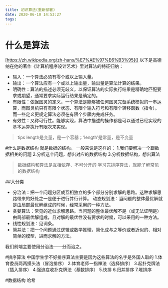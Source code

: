 ```yaml
---
title: 初识算法(重新部署)
date: 2020-06-10 14:53:27
tags:
---
```

# 什么是算法
[https://zh.wikipedia.org/zh-hans/%E7%AE%97%E6%B3%95]()
以下是高德纳在他的著作《计算机程序设计艺术》里对算法的特征归纳：
* 输入：一个算法必须有零个或以上输入量。
* 输出：一个算法应有一个或以上输出量，输出量是算法计算的结果。
* 明确性：算法的描述必须无歧义，以保证算法的实际执行结果是精确地匹配要求或期望，通常要求实际运行结果是确定的。
* 有限性：依据图灵的定义，一个算法是能够被任何图灵完备系统模拟的一串运算，而图灵机只有有限个状态、有限个输入符号和有限个转移函数（指令）。而一些定义更规定算法必须在有限个步骤内完成任务。
* 有效性：又称可行性。能够实现，算法中描述的操作都是可以通过已经实现的基本运算执行有限次来实现。

> tips
> length是变量，是一个容器；‘length’是常量，是不变量

#什么是数据结构
就是数据的结构。
一般来说是这样的：
1.我们要解决一个跟数据相关的问题
2.分析这个问题，想出对应的数据结构
3.分析数据结构，想出算法
> 数据结构和算法是互相依存、不可分开的
> 学习完排序算法，就能了解常见的数据结构

##大分类
* 分治法：把一个问题分区成互相独立的多个部分分别求解的思路。这种求解思路带来的好处之一是便于进行并行计算。
动态规划法：当问题的整体最优解就是由局部最优解组成的时候，经常采用的一种方法。
* 贪婪算法：常见的近似求解思路。当问题的整体最优解不是（或无法证明是）由局部最优解组成，且对解的最优性没有要求的时候，可以采用的一种方法。
* 线性规划法：见词条。
* 简并法：把一个问题通过逻辑或数学推理，简化成与之等价或者近似的、相对简单的模型，进而求解的方法。
> 
我们前端主要使用分治法——分而治之。

#排序算法
中国学生学不好排序算法主要是因为这些算法的名字是外国人取的
1.体育委员两两摸头法（冒泡排序）
2.体育老师一指禅法（选择排序）
3.起扑克牌法（插入排序）
4.强迫症收扑克牌法（基数排序）
5.快排
6.归并排序
7.堆排序

#数据结构
哈希